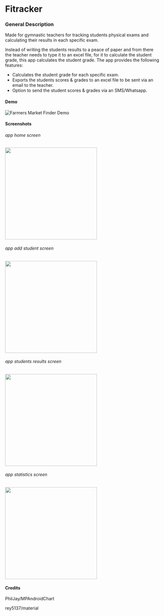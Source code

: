 # Fitracker

### General Description
Made for gymnastic teachers for tracking students physical exams and calculating their results in each specific exam.

Instead of writing the students results to a peace of paper and from there the teacher needs to type it to an excel file,
for it to calculate the student grade, this app calculates the student grade. 
The app provides the following features:

- Calculates the student grade for each specific exam.
- Exports the students scores & grades to an excel file to be sent via an email to the teacher.
- Option to send the student scores & grades via an SMS/Whatsapp.

#### Demo
![Farmers Market Finder Demo](http://g.recordit.co/s8f3aLCS5x.gif)


#### Screenshots
###### app home screen
<img src="https://github.com/sagiK11/Fitracker/blob/master/screenshots/HomeScreen.jpeg" width="300" heigh="450">

###### app add student screen
<img src="https://github.com/sagiK11/Fitracker/blob/master/screenshots/AddStudentScreen.jpeg" width="300" heigh="450">

###### app students results screen
<img src="https://github.com/sagiK11/Fitracker/blob/master/screenshots/ResultsScreen.jpg" width="300" heigh="450">

###### app statistics screen
<img src="https://github.com/sagiK11/Fitracker/blob/master/screenshots/StatisticsScreen.jpeg" width="300" heigh="450">

#### Credits
PhilJay/MPAndroidChart

rey5137/material
